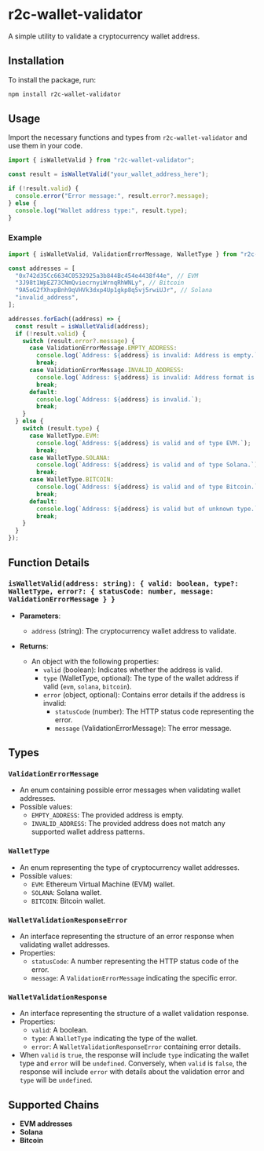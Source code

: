 # r2c-wallet-validator

A simple utility to validate a cryptocurrency wallet address.

## Installation

To install the package, run:

```sh
npm install r2c-wallet-validator
```

## Usage

Import the necessary functions and types from `r2c-wallet-validator` and use them in your code.

```typescript
import { isWalletValid } from "r2c-wallet-validator";

const result = isWalletValid("your_wallet_address_here");

if (!result.valid) {
  console.error("Error message:", result.error?.message);
} else {
  console.log("Wallet address type:", result.type);
}

```

### Example

```typescript
import { isWalletValid, ValidationErrorMessage, WalletType } from "r2c-wallet-validator";

const addresses = [
  "0x742d35Cc6634C0532925a3b844Bc454e4438f44e", // EVM
  "3J98t1WpEZ73CNmQviecrnyiWrnqRhWNLy", // Bitcoin
  "9A5oG2fXhxpBnh9qVHVk3dxp4Up1gkp8q5vj5rwiUJr", // Solana
  "invalid_address",
];

addresses.forEach((address) => {
  const result = isWalletValid(address);
  if (!result.valid) {
    switch (result.error?.message) {
      case ValidationErrorMessage.EMPTY_ADDRESS:
        console.log(`Address: ${address} is invalid: Address is empty.`);
        break;
      case ValidationErrorMessage.INVALID_ADDRESS:
        console.log(`Address: ${address} is invalid: Address format is incorrect.`);
        break;
      default:
        console.log(`Address: ${address} is invalid.`);
        break;
    }
  } else {
    switch (result.type) {
      case WalletType.EVM:
        console.log(`Address: ${address} is valid and of type EVM.`);
        break;
      case WalletType.SOLANA:
        console.log(`Address: ${address} is valid and of type Solana.`);
        break;
      case WalletType.BITCOIN:
        console.log(`Address: ${address} is valid and of type Bitcoin.`);
        break;
      default:
        console.log(`Address: ${address} is valid but of unknown type.`);
        break;
    }
  }
});

```

## Function Details

### `isWalletValid(address: string): { valid: boolean, type?: WalletType, error?: { statusCode: number, message: ValidationErrorMessage } }`

- **Parameters**:

  - `address` (string): The cryptocurrency wallet address to validate.

- **Returns**:
  - An object with the following properties:
    - `valid` (boolean): Indicates whether the address is valid.
    - `type` (WalletType, optional): The type of the wallet address if valid (`evm`, `solana`, `bitcoin`).
    - `error` (object, optional): Contains error details if the address is invalid:
      - `statusCode` (number): The HTTP status code representing the error.
      - `message` (ValidationErrorMessage): The error message.

## Types

### `ValidationErrorMessage`

- An enum containing possible error messages when validating wallet addresses.
- Possible values:
  - `EMPTY_ADDRESS`: The provided address is empty.
  - `INVALID_ADDRESS`: The provided address does not match any supported wallet address patterns.

### `WalletType`

- An enum representing the type of cryptocurrency wallet addresses.
- Possible values:
  - `EVM`: Ethereum Virtual Machine (EVM) wallet.
  - `SOLANA`: Solana wallet.
  - `BITCOIN`: Bitcoin wallet.

### `WalletValidationResponseError`

- An interface representing the structure of an error response when validating wallet addresses.
- Properties:
  - `statusCode`: A number representing the HTTP status code of the error.
  - `message`: A `ValidationErrorMessage` indicating the specific error.

### `WalletValidationResponse`

- An interface representing the structure of a wallet validation response.
- Properties:
  - `valid`: A boolean.
  - `type`: A `WalletType` indicating the type of the wallet.
  - `error`: A `WalletValidationResponseError` containing error details.
- When `valid` is `true`, the response will include `type` indicating the wallet type and `error` will be `undefined`. Conversely, when `valid` is `false`, the response will include `error` with details about the validation error and `type` will be `undefined`.

## Supported Chains

- **EVM addresses**
- **Solana**
- **Bitcoin**
